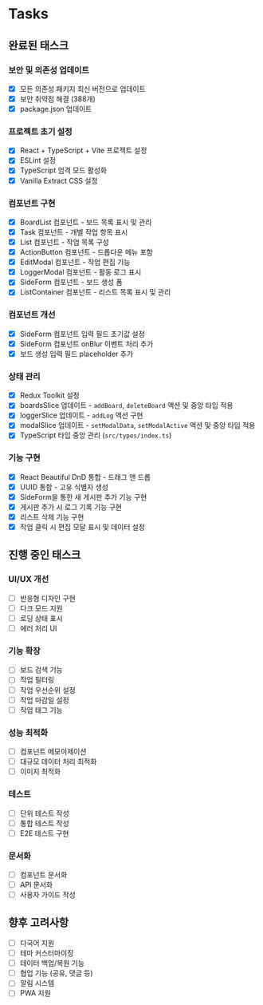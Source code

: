 # Tasks

## 완료된 태스크 

### 보안 및 의존성 업데이트
- [x] 모든 의존성 패키지 최신 버전으로 업데이트
- [x] 보안 취약점 해결 (388개)
- [x] package.json 업데이트

### 프로젝트 초기 설정
- [x] React + TypeScript + Vite 프로젝트 설정
- [x] ESLint 설정
- [x] TypeScript 엄격 모드 활성화
- [x] Vanilla Extract CSS 설정

### 컴포넌트 구현
- [x] BoardList 컴포넌트 - 보드 목록 표시 및 관리
- [x] Task 컴포넌트 - 개별 작업 항목 표시
- [x] List 컴포넌트 - 작업 목록 구성
- [x] ActionButton 컴포넌트 - 드롭다운 메뉴 포함
- [x] EditModal 컴포넌트 - 작업 편집 기능
- [x] LoggerModal 컴포넌트 - 활동 로그 표시
- [x] SideForm 컴포넌트 - 보드 생성 폼
- [x] ListContainer 컴포넌트 - 리스트 목록 표시 및 관리

### 컴포넌트 개선
- [x] SideForm 컴포넌트 입력 필드 초기값 설정
- [x] SideForm 컴포넌트 onBlur 이벤트 처리 추가
- [x] 보드 생성 입력 필드 placeholder 추가

### 상태 관리
- [x] Redux Toolkit 설정
- [x] boardsSlice 업데이트 - `addBoard`, `deleteBoard` 액션 및 중앙 타입 적용
- [x] loggerSlice 업데이트 - `addLog` 액션 구현
- [x] modalSlice 업데이트 - `setModalData`, `setModalActive` 액션 및 중앙 타입 적용
- [x] TypeScript 타입 중앙 관리 (`src/types/index.ts`)

### 기능 구현
- [x] React Beautiful DnD 통합 - 드래그 앤 드롭
- [x] UUID 통합 - 고유 식별자 생성
- [x] SideForm을 통한 새 게시판 추가 기능 구현
- [x] 게시판 추가 시 로그 기록 기능 구현
- [x] 리스트 삭제 기능 구현
- [x] 작업 클릭 시 편집 모달 표시 및 데이터 설정

## 진행 중인 태스크 

### UI/UX 개선
- [ ] 반응형 디자인 구현
- [ ] 다크 모드 지원
- [ ] 로딩 상태 표시
- [ ] 에러 처리 UI

### 기능 확장
- [ ] 보드 검색 기능
- [ ] 작업 필터링
- [ ] 작업 우선순위 설정
- [ ] 작업 마감일 설정
- [ ] 작업 태그 기능

### 성능 최적화
- [ ] 컴포넌트 메모이제이션
- [ ] 대규모 데이터 처리 최적화
- [ ] 이미지 최적화

### 테스트
- [ ] 단위 테스트 작성
- [ ] 통합 테스트 작성
- [ ] E2E 테스트 구현

### 문서화
- [ ] 컴포넌트 문서화
- [ ] API 문서화
- [ ] 사용자 가이드 작성

## 향후 고려사항 
- [ ] 다국어 지원
- [ ] 테마 커스터마이징
- [ ] 데이터 백업/복원 기능
- [ ] 협업 기능 (공유, 댓글 등)
- [ ] 알림 시스템
- [ ] PWA 지원